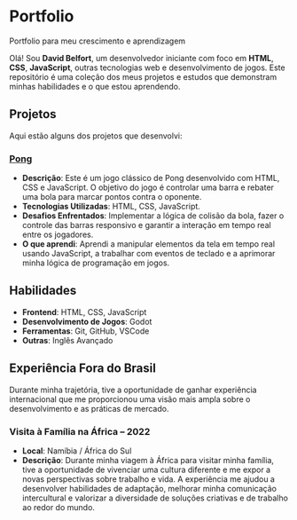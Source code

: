 # Portfolio
Portfolio para meu crescimento e aprendizagem

Olá! Sou **David Belfort**, um desenvolvedor iniciante com foco em **HTML**, **CSS**, **JavaScript**, outras tecnologias web e desenvolvimento de jogos. Este repositório é uma coleção dos meus projetos e estudos que demonstram minhas habilidades e o que estou aprendendo.

## Projetos

Aqui estão alguns dos projetos que desenvolvi:

### [Pong](https://dandat309.GitHub.io/Ping-Pong/) 
- **Descrição**: Este é um jogo clássico de Pong desenvolvido com HTML, CSS e JavaScript. O objetivo do jogo é controlar uma barra e rebater uma bola para marcar pontos contra o oponente.
- **Tecnologias Utilizadas**: HTML, CSS, JavaScript.
- **Desafios Enfrentados**: Implementar a lógica de colisão da bola, fazer o controle das barras responsivo e garantir a interação em tempo real entre os jogadores.
- **O que aprendi**: Aprendi a manipular elementos da tela em tempo real usando JavaScript, a trabalhar com eventos de teclado e a aprimorar minha lógica de programação em jogos.

## Habilidades

- **Frontend**: HTML, CSS, JavaScript
- **Desenvolvimento de Jogos**: Godot
- **Ferramentas**: Git, GitHub, VSCode
- **Outras**: Inglês Avançado

## Experiência Fora do Brasil

Durante minha trajetória, tive a oportunidade de ganhar experiência internacional que me proporcionou uma visão mais ampla sobre o desenvolvimento e as práticas de mercado.

### Visita à Família na África – 2022
- **Local**: Namíbia / África do Sul
- **Descrição**: Durante minha viagem à África para visitar minha família, tive a oportunidade de vivenciar uma cultura diferente e me expor a novas perspectivas sobre trabalho e vida. A experiência me ajudou a desenvolver habilidades de adaptação, melhorar minha comunicação intercultural e valorizar a diversidade de soluções criativas e de trabalho ao redor do mundo.
